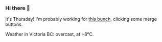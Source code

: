### Hi there :wave:

It's Thursday! I'm probably working for [this bunch](https://github.com/kohofinancial), clicking some merge buttons.

Weather in Victoria BC: overcast, at +8°C.
